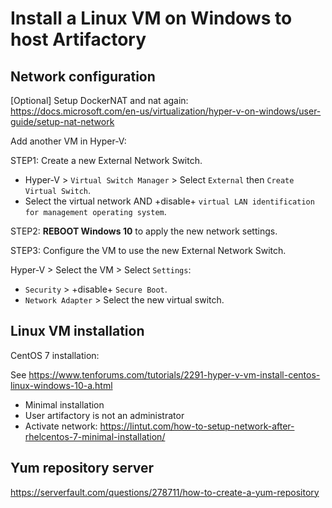 # Install a Linux VM on Windows to host Artifactory

## Network configuration

[Optional] Setup DockerNAT and nat again:<br/>
https://docs.microsoft.com/en-us/virtualization/hyper-v-on-windows/user-guide/setup-nat-network

Add another VM in Hyper-V:

STEP1: Create a new External Network Switch.
- Hyper-V > `Virtual Switch Manager` > Select `External` then `Create Virtual Switch`.
- Select the virtual network AND +disable+ `virtual LAN identification for management operating system`.

STEP2: **REBOOT Windows 10** to apply the new network settings.

STEP3: Configure the VM to use the new External Network Switch.

Hyper-V > Select the VM > Select `Settings`:
- `Security` > +disable+ `Secure Boot`.
- `Network Adapter` > Select the new virtual switch.

## Linux VM installation

CentOS 7 installation:

See https://www.tenforums.com/tutorials/2291-hyper-v-vm-install-centos-linux-windows-10-a.html
- Minimal installation
- User artifactory is not an administrator
- Activate network: https://lintut.com/how-to-setup-network-after-rhelcentos-7-minimal-installation/

## Yum repository server

https://serverfault.com/questions/278711/how-to-create-a-yum-repository
